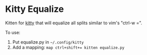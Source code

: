 # Kitty Equalize

Kitten for [kitty](https://sw.kovidgoyal.net/kitty/kittens/custom/) that will
equalize all splits similar to vim's "ctrl-w =".

To use:
1. Put equalize.py in `~/.config/kitty`
2. Add a mapping: `map ctrl+shift+= kitten equalize.py`
